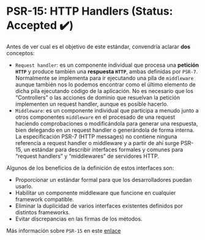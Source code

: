 # PSR-15: HTTP Handlers (Status: Accepted ✔️)
Antes de ver cual es el objetivo de este estándar, convendría aclarar __dos__ conceptos:

- `Request handler`: es un componente individual que procesa una __petición `HTTP`__ y produce también una __respuesta `HTTP`__, ambas definidas por `PSR-7`. Normalmente se implementa para ir ejecutando una pila de `middleware` aunque también nos lo podemos encontrar como el último elemento de dicha pila ejecutando código de la aplicación. No es necesario que los “Controllers” o las acciones de dominio que resuelvan la petición implementen un request handler, aunque es posible hacerlo.
- `Middleware`: es un componente individual que participa a menudo junto a otros componentes `middleware` en el procesado de una request haciendo comprobaciones o modificándola para generar una respuesta, bien delegando en un request handler o generándola de forma interna.
La especificación PSR-7 (HTTP messages) no contiene ninguna referencia a request handler o middleware y a partir de ahí surge PSR-15, un estándar para describir interfaces formales y comunes para “request handlers” y “middlewares” de servidores HTTP.

Algunos de los beneficios de la definición de estos interfaces son:

- Proporcionar un estándar formal para que los desarrolladores puedan usarlo.
- Habilitar un componente middleware que funcione en cualquier framework compatible.
- Eliminar la duplicidad de varios interfaces existentes definidos por distintos frameworks.
- Evitar discrepancias en las firmas de los métodos.


Más información sobre `PSR-15` en este [enlace](https://blog.shadowhand.me/announcing-psr-15/)
